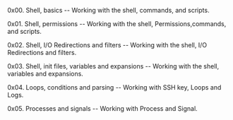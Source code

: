 0x00. Shell, basics -- Working with the shell, commands, and scripts.

0x01. Shell, permissions -- Working with the shell, Permissions,commands, and scripts.

0x02. Shell, I/O Redirections and filters -- Working with the shell, I/O Redirections and filters.

0x03. Shell, init files, variables and expansions -- Working with the shell, variables and expansions.

0x04. Loops, conditions and parsing -- Working with SSH key, Loops and Logs.

0x05. Processes and signals -- Working with Process and Signal.
